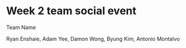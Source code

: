 # Week 2 team social event

Team Name

Ryan Enshaie, Adam Yee, Damon Wong, Byung Kim, Antonio Montalvo

